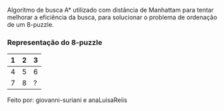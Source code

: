  Algoritmo de busca A* utilizado com distância de Manhattam para tentar melhorar a eficiência da busca, para solucionar o problema de ordenação de um 8-puzzle.
 ### Representação do 8-puzzle

| 1 | 2 | 3 |
|---|---|---|
| 4 | 5 | 6 |
| 7 | 8 | ? |

Feito por: giovanni-suriani e anaLuisaReiis
